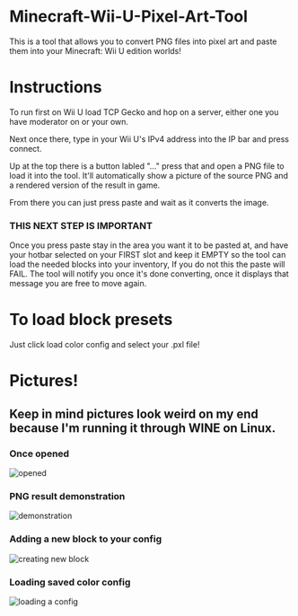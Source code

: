 # Minecraft-Wii-U-Pixel-Art-Tool
This is a tool that allows you to convert PNG files into pixel art and paste them into your Minecraft: Wii U edition worlds!

# Instructions

To run first on Wii U load TCP Gecko and hop on a server, either one you have moderator on or your own.

Next once there, type in your Wii U's IPv4 address into the IP bar and press connect.

Up at the top there is a button labled "..." press that and open a PNG file to load it into the tool. It'll automatically show a picture of the source PNG and a rendered version of the result in game.

From there you can just press paste and wait as it converts the image.

### THIS NEXT STEP IS IMPORTANT

Once you press paste stay in the area you want it to be pasted at, and have your hotbar selected on your FIRST slot and keep it EMPTY so the tool can load the needed blocks into your inventory, 
If you do not this the paste will FAIL. The tool will notify you once it's done converting, once it displays that message you are free to move again.

# To load block presets
Just click load color config and select your .pxl file!

# Pictures!

## Keep in mind pictures look weird on my end because I'm running it through WINE on Linux.

### Once opened

![opened](https://user-images.githubusercontent.com/90534409/155815072-398f0ec5-0757-4430-b93c-605d6a48d4dc.png)

### PNG result demonstration

![demonstration](https://user-images.githubusercontent.com/90534409/155815120-ba3e6847-39fc-4ea0-b232-5f220224ee87.png)

### Adding a new block to your config

![creating new block](https://user-images.githubusercontent.com/90534409/155815145-cd6e89d9-c6dd-45ee-98e2-ebb732447766.png)

### Loading saved color config

![loading a config](https://user-images.githubusercontent.com/90534409/155815179-3d38b710-92df-4b33-93b1-3048a8e73c17.png)
